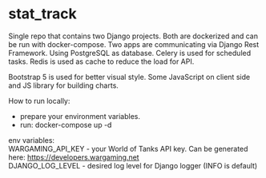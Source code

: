 # stat_track

Single repo that contains two Django projects. Both are dockerized and can be run with docker-compose. Two apps are communicating via Django Rest Framework. Using PostgreSQL as database. Celery is used for scheduled tasks. Redis is used as cache to reduce the load for API.

Bootstrap 5 is used for better visual style. Some JavaScript on client side and JS library for building charts.

How to run locally:  
- prepare your environment variables.
- run: docker-compose up -d

env variables:  
WARGAMING_API_KEY - your World of Tanks API key. Can be generated here: https://developers.wargaming.net  
DJANGO_LOG_LEVEL - desired log level for Django logger (INFO is default)  
